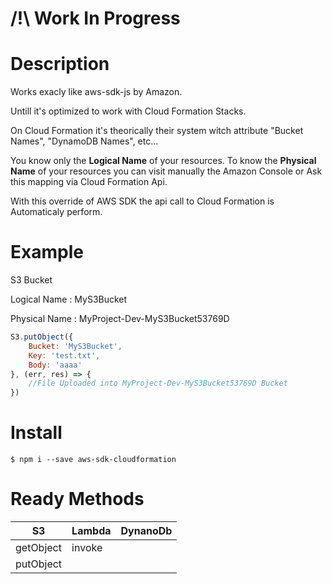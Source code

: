 # /!\ Work In Progress

# Description

Works exacly like aws-sdk-js by Amazon.

Untill it's optimized to work with Cloud Formation Stacks.

On Cloud Formation it's theorically their system witch attribute "Bucket Names", "DynamoDB Names", etc...

You know only the **Logical Name** of your resources. To know the **Physical Name** of your resources you can visit manually the Amazon Console or Ask this mapping via Cloud Formation Api.

With this override of AWS SDK the api call to Cloud Formation is Automaticaly perform.

# Example

S3 Bucket

Logical Name : MyS3Bucket

Physical Name : MyProject-Dev-MyS3Bucket53769D


``` javascript
S3.putObject({
    Bucket: 'MyS3Bucket',
    Key: 'test.txt',
    Body: 'aaaa'
}, (err, res) => {
    //File Uploaded into MyProject-Dev-MyS3Bucket53769D Bucket
})
```

# Install

``` shell
$ npm i --save aws-sdk-cloudformation
```

# Ready Methods

| S3         | Lambda | DynanoDb |
| ---------- | ------ | -------- |
| getObject  | invoke |
| putObject  |